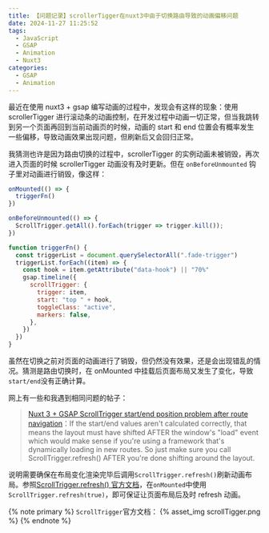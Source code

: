 ```yaml
---
title: 【问题记录】scrollerTigger在nuxt3中由于切换路由导致的动画偏移问题
date: 2024-11-27 11:25:52
tags:
  - JavaScript
  - GSAP
  - Animation
  - Nuxt3
categories:
  - GSAP
  - Animation
---
```


最近在使用 nuxt3 + gsap 编写动画的过程中，发现会有这样的现象：使用 scrollerTigger 进行滚动条的动画控制，在开发过程中动画一切正常，但当我跳转到另一个页面再回到当前动画页的时候，动画的 start 和 end 位置会有概率发生一些偏移，导致动画效果出现问题，但刷新后又会回归正常。

我猜测也许是因为路由切换的过程中，scrollerTigger 的实例动画未被销毁，再次进入页面的时候 scrollerTigger 动画没有及时更新。但在 `onBeforeUnmounted` 钩子里对动画进行销毁，像这样：

```js
onMounted(() => {
  triggerFn()
})

onBeforeUnmounted(() => {
  ScrollTrigger.getAll().forEach(trigger => trigger.kill());
})
```

```js
function triggerFn() {
  const triggerList = document.querySelectorAll(".fade-trigger")
  triggerList.forEach((item) => {
    const hook = item.getAttribute("data-hook") || "70%"
    gsap.timeline({
      scrollTrigger: {
        trigger: item,
        start: "top " + hook,
        toggleClass: "active",
        markers: false,
      },
    })
  })
}
```

虽然在切换之前对页面的动画进行了销毁，但仍然没有效果，还是会出现错乱的情况。猜测是路由切换时，在 onMounted 中挂载后页面布局又发生了变化，导致`start/end`没有正确计算。

网上有一些和我遇到相同问题的帖子：

> [Nuxt 3 + GSAP ScrollTrigger start/end position problem after route navigation](https://gsap.com/community/forums/topic/33486-nuxt-3-gsap-scrolltrigger-startend-position-problem-after-route-navigation/)：If the start/end values aren't calculated correctly, that means the layout must have shifted AFTER the window's "load" event which would make sense if you're using a framework that's dynamically loading in new routes. So just make sure you call ScrollTrigger.refresh() AFTER you're done shifting around the layout. 

说明需要确保在布局变化渲染完毕后调用`ScrollTrigger.refresh()`刷新动画布局。参照[ScrollTrigger.refresh() 官方文档](https://gsap.com/docs/v3/Plugins/ScrollTrigger/static.refresh())，在`onMounted`中使用 `ScrollTrigger.refresh(true)`，即可保证让页面布局后及时 refresh 动画。

{% note primary %}
`ScrollTrigger`官方文档：
{% asset_img scrollTigger.png %}
{% endnote %}